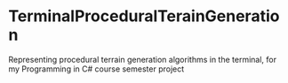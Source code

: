 # TerminalProceduralTerainGeneration
Representing procedural terrain generation algorithms in the terminal, for my Programming in C# course semester project
